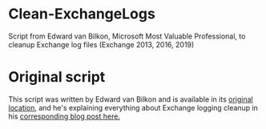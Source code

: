 # Clean-ExchangeLogs
Script from Edward van Bilkon, Microsoft Most Valuable Professional, to cleanup Exchange log files (Exchange 2013, 2016, 2019)

# Original script
This script was written by Edward van Bilkon and is available in its [original location](https://gallery.technet.microsoft.com/Clear-Exchange-2013-Log-71abba44), and he's explaining everything about Exchange logging cleanup in his [corresponding blog post here.](https://social.technet.microsoft.com/wiki/contents/articles/31117.exchange-201320162019-logging-clear-out-the-log-files.aspx?Redirected=true)

